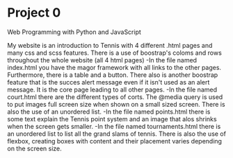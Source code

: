 # Project 0

Web Programming with Python and JavaScript

My website is an introduction to Tennis with 4 different .html pages and many css and scss features. There is a use of boostrap's coloms and rows throughout the whole website (all 4 html pages)
    -In the file named index.html you have the magor framework with all links to the other pages. Furthermore, there is a table and a button. There also is another boostrap feature that is the succes alert message even if it isn't used as an alert message. It is the core page leading to all other pages.
    -In the file named court.html there are the different types of corts. The @media query is used to put images full screen size when shown on a small sized screen. There is also the use of an unordered list.
    -In the file named points.html there is some text explain the Tennis point system and an image that alos shrinks when the screen gets smaller.
    -In the file named tournaments.html there is an unordered list to list all the grand slams of tennis. There is also the use of flexbox, creating boxes with content and their placement varies depending on the screen size.